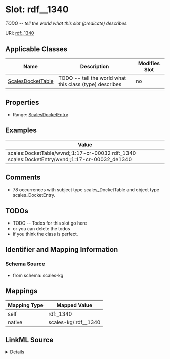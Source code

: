 

# Slot: rdf__1340


_TODO -- tell the world what this slot (predicate) describes._





URI: [rdf:_1340](http://www.w3.org/1999/02/22-rdf-syntax-ns#_1340)



<!-- no inheritance hierarchy -->





## Applicable Classes

| Name | Description | Modifies Slot |
| --- | --- | --- |
| [ScalesDocketTable](../classes/ScalesDocketTable.md) | TODO -- tell the world what this class (type) describes |  no  |







## Properties

* Range: [ScalesDocketEntry](../classes/ScalesDocketEntry.md)






## Examples

| Value |
| --- |
| scales:DocketTable/wvnd;;1:17-cr-00032 rdf:_1340 scales:DocketEntry/wvnd;;1:17-cr-00032_de1340 |

## Comments

* 78 occurrences with subject type scales_DocketTable and object type scales_DocketEntry.

## TODOs

* TODO -- Todos for this slot go here
* or you can delete the todos
* if you think the class is perfect.

## Identifier and Mapping Information







### Schema Source


* from schema: scales-kg




## Mappings

| Mapping Type | Mapped Value |
| ---  | ---  |
| self | rdf:_1340 |
| native | scales-kg/:rdf__1340 |




## LinkML Source

<details>
```yaml
name: rdf__1340
description: TODO -- tell the world what this slot (predicate) describes.
todos:
- TODO -- Todos for this slot go here
- or you can delete the todos
- if you think the class is perfect.
comments:
- 78 occurrences with subject type scales_DocketTable and object type scales_DocketEntry.
examples:
- value: scales:DocketTable/wvnd;;1:17-cr-00032 rdf:_1340 scales:DocketEntry/wvnd;;1:17-cr-00032_de1340
from_schema: scales-kg
rank: 1000
slot_uri: rdf:_1340
alias: rdf__1340
domain_of:
- scales_DocketTable
range: scales_DocketEntry

```
</details>